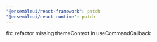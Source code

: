 ```yaml
---
"@ensembleui/react-framework": patch
"@ensembleui/react-runtime": patch
---
```


fix: refactor missing themeContext in useCommandCallback
